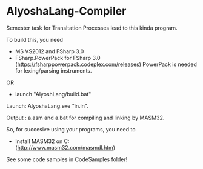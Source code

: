 # AlyoshaLang-Compiler
Semester task for Transltation Processes lead to this kinda program.

To build this, you need 
- MS VS2012 and FSharp 3.0
- FSharp.PowerPack for FSharp 3.0 (https://fsharppowerpack.codeplex.com/releases)
  PowerPack is needed for lexing/parsing instruments.

OR
- launch "AlyoshLang/build.bat"

Launch: AlyoshaLang.exe "in.in".

Output : a.asm and a.bat for compiling and linking by MASM32.

So, for succesive using your programs, you need to
 - Install MASM32 on C:\
 (http://www.masm32.com/masmdl.htm)
 
 See some code samples in CodeSamples folder!

